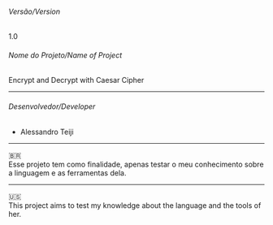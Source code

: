 ###### Versão/Version
1.0

###### Nome do Projeto/Name of Project
Encrypt and Decrypt with Caesar Cipher

---

###### Desenvolvedor/Developer

- Alessandro  Teiji

---

🇧🇷  
Esse projeto tem como finalidade, apenas testar o meu conhecimento sobre a linguagem e as ferramentas dela. 

---

🇺🇸  
This project aims to test my knowledge about the language and the tools of her.
